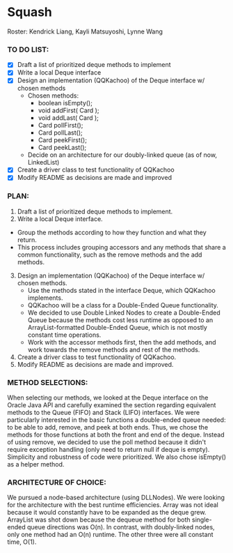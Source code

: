 # Squash
Roster: Kendrick Liang, Kayli Matsuyoshi, Lynne Wang

### TO DO LIST:
- [x] Draft a list of prioritized deque methods to implement
- [x] Write a local Deque interface
- [x] Design an implementation (QQKachoo) of the Deque interface w/ chosen methods
    - Chosen methods:
        - boolean isEmpty();
        - void addFirst( Card );
        - void addLast( Card );
        - Card pollFirst();
        - Card pollLast();
        - Card peekFirst();
        - Card peekLast();
    - Decide on an architecture for our doubly-linked queue (as of now, LinkedList)
- [x] Create a driver class to test functionality of QQKachoo
- [x] Modify README as decisions are made and improved

### PLAN:
1. Draft a list of prioritized deque methods to implement.
2. Write a local Deque interface.
- Group the methods according to how they function and what they return.
- This process includes grouping accessors and any methods that share a common functionality, such as the remove methods and the add methods.
3. Design an implementation (QQKachoo) of the Deque interface w/ chosen methods.
    - Use the methods stated in the interface Deque, which QQKachoo implements.
    - QQKachoo will be a class for a Double-Ended Queue functionality.
    - We decided to use Double Linked Nodes to create a Double-Ended Queue because the methods cost less runtime as opposed to an ArrayList-formatted Double-Ended Queue, which is not mostly constant time operations.
    - Work with the accessor methods first, then the add methods, and work towards the remove methods and rest of the methods.
4. Create a driver class to test functionality of QQKachoo.
5. Modify README as decisions are made and improved.

### METHOD SELECTIONS:
When selecting our methods, we looked at the Deque interface on the Oracle Java API and carefully examined the section regarding equivalent methods to the Queue (FIFO) and Stack (LIFO) interfaces. We were particularly interested in the basic functions a double-ended queue needed: to be able to add, remove, and peek at both ends. Thus, we chose the methods for those functions at both the front and end of the deque. Instead of using remove, we decided to use the poll method because it didn't require exception handling (only need to return null if deque is empty). Simplicity and robustness of code were prioritized. We also chose isEmpty() as a helper method.

### ARCHITECTURE OF CHOICE:
We pursued a node-based architecture (using DLLNodes). We were looking for the architecture with the best runtime efficiencies. Array was not ideal because it would constantly have to be expanded as the deque grew. ArrayList was shot down because the dequeue method for both single-ended queue directions was O(n). In contrast, with doubly-linked nodes, only one method had an O(n) runtime. The other three were all constant time, O(1).
